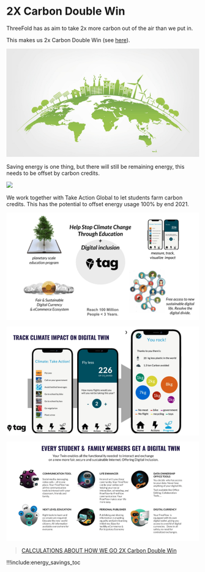 # 2X Carbon Double Win

ThreeFold has as aim to take 2x more carbon out of the air than we put in.

This makes us 2x Carbon Double Win (see [here](cloud_units_carbon_negative)).

![](img/carbon_neutral_logo2.png)

Saving energy is one thing, but there will still be remaining energy, this needs to be offset by carbon credits.

![](img/carbon_neutral1.png)

We work together with Take Action Global to let students farm carbon credits.
This has the potential to offset energy usage 100% by end 2021.

![](img/carbon_netural2.png)

![](img/carbon_neutral3.png)

![](img/carbon_neutral4.png)

> [CALCULATIONS ABOUT HOW WE GO 2X Carbon Double Win](cloud_units_carbon_negative)

!!!include:energy_savings_toc